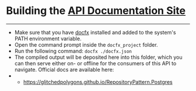 # Building the [API Documentation Site](https://glitchedpolygons.github.io/RepositoryPattern.Postgres/api/index.html)
---
* Make sure that you have [docfx](https://github.com/dotnet/docfx) installed and added to the system's PATH environment variable.
* Open the command prompt inside the `docfx_project` folder.
* Run the following command: `docfx ./docfx.json`
* The compiled output will be deposited here into this folder, which you can then serve either on- or offline for the consumers of this API to navigate. Official docs are available here:
* * https://glitchedpolygons.github.io/RepositoryPattern.Postgres
